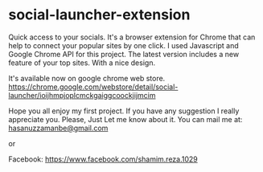 # social-launcher-extension
Quick access to your socials.
It's a browser extension for Chrome that can help to connect your popular sites by one click.
I used Javascript and Google Chrome API for this project.
The latest version includes a new feature of your top sites.
With a nice design.

It's available now on google chrome web store.
https://chrome.google.com/webstore/detail/social-launcher/ioijhmpjoplcmckgaiggcoockjijmcim

Hope you all enjoy my first project.
If you have any suggestion I really appreciate you.
Please, Just Let me know about it.
You can mail me at:
 hasanuzzamanbe@gmail.com

or 

Facebook:
 https://www.facebook.com/shamim.reza.1029

